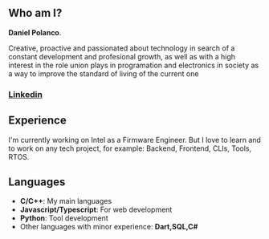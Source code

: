 ## Who am I?

**Daniel Polanco**.

Creative, proactive and passionated about technology in search of a constant development and profesional growth, as well as with a high interest in the role union plays in programation and electronics in society as a way to improve the standard of living of the current one

### [Linkedin](https://www.linkedin.com/in/daniel-polanco-elemeants/)

## Experience

I'm currently working on Intel as a Firmware Engineer.
But I love to learn and to work on any tech project, for example:
Backend, Frontend, CLIs, Tools, RTOS.

## Languages

- **C/C++**: My main languages
- **Javascript/Typescript**: For web development
- **Python**: Tool development
- Other languages with minor experience: **Dart,SQL,C#**
